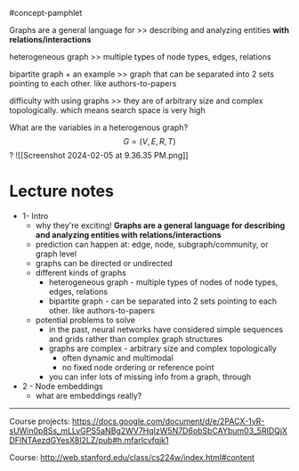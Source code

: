 #concept-pamphlet 

Graphs are a general language for >> describing and analyzing entities **with relations/interactions**

heterogeneous graph >> multiple types of node types, edges, relations

bipartite graph + an example >> graph that can be separated into 2 sets pointing to each other. like authors-to-papers

difficulty with using graphs >> they are of arbitrary size and complex topologically. which means search space is very high


What are the variables in a heterogenous graph? 
$$
G = (V,E,R,T)
$$
?
![[Screenshot 2024-02-05 at 9.36.35 PM.png]]
# Lecture notes

- 1- Intro
	- why they're exciting! **Graphs are a general language for describing and analyzing entities with relations/interactions**
	- prediction can happen at: edge, node, subgraph/community, or graph level
	- graphs can be directed or undirected
	- different kinds of graphs
		- heterogeneous graph - multiple types of nodes of node types, edges, relations
		- bipartite graph - can be separated into 2 sets pointing to each other. like authors-to-papers
	- potential problems to solve
		- in the past, neural networks have considered simple sequences and grids rather than complex graph structures
		- graphs are complex - arbitrary size and complex topologically
			- often dynamic and multimodal
			- no fixed node ordering or reference point
		- you can infer lots of missing info from a graph, through 
- 2 - Node embeddings
	- what are embeddings really? 


---
	
Course projects: https://docs.google.com/document/d/e/2PACX-1vR-sUWin0p8Ss_mLLvGPS5aNBg2WV7HqIzW5N7D6obSbCAYbum03_5RIDQjXDFlNTAezdGYesX8I2LZ/pub#h.mfarlcvfqjk1

Course: http://web.stanford.edu/class/cs224w/index.html#content